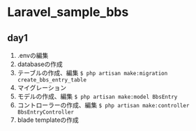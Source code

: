 # Laravel_sample_bbs

## day1
1. .envの編集
2. databaseの作成
3. テーブルの作成、編集
```$ php artisan make:migration create_bbs_entry_table```
4. マイグレーション
5. モデルの作成、編集
```$ php artisan make:model BbsEntry```
6. コントローラーの作成、編集
```$ php artisan make:controller BbsEntryController```
7. blade templateの作成
